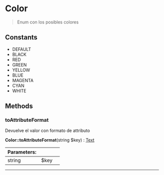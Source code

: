 
                                                                                                                                            
    
# Color


> Enum con los posibles colores
>
> 




## Constants
- DEFAULT
- BLACK
- RED
- GREEN
- YELLOW
- BLUE
- MAGENTA
- CYAN
- WHITE




## Methods

### toAttributeFormat
Devuelve el valor con formato de attributo


**Color::toAttributeFormat**(string $key) : [Text](../../../../Text.md)


|Parameters: | | |
| --- | --- | --- |
|string |$key |  |

---


                                                                                                                                                                                                                                                                                                                                                                                                            
    
                                                                                                                                                                                                                                                                             
                